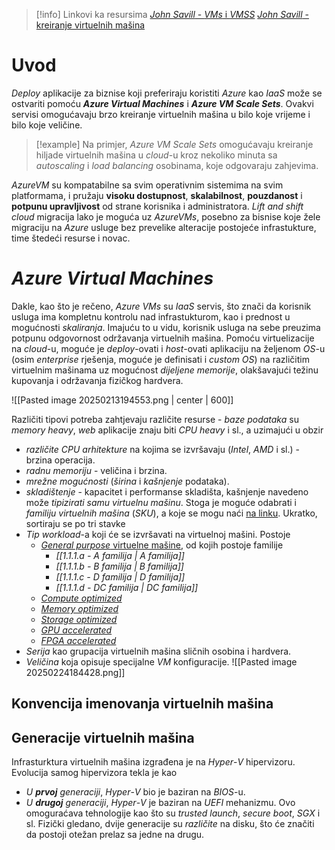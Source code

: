 > [!info] Linkovi ka resursima
[*John Savill* - *VMs* i *VMSS*](https://www.youtube.com/watch?v=_UuO52KgwGk)
[*John Savill* - kreiranje virtuelnih mašina](https://www.youtube.com/watch?v=_UuO52KgwGk)
# Uvod
*Deploy* aplikacije za biznise koji preferiraju koristiti *Azure* kao *IaaS* može se ostvariti pomoću ***Azure Virtual Machines*** i ***Azure VM Scale Sets***. Ovakvi servisi omogućavaju brzo kreiranje virtuelnih mašina u bilo koje vrijeme i bilo koje veličine.

> [!example]
Na primjer, *Azure VM Scale Sets* omogućavaju kreiranje hiljade virtuelnih mašina u *cloud*-u kroz nekoliko minuta sa *autoscaling* i *load balancing* osobinama, koje odgovaraju zahjevima.

*AzureVM* su kompatabilne sa svim operativnim sistemima na svim platformama, i pružaju **visoku dostupnost**, **skalabilnost**, **pouzdanost** i **potpunu upravljivost** od strane korisnika i administratora. *Lift and shift* *cloud* migracija lako je moguća uz *AzureVMs*, posebno za bisnise koje žele migraciju na *Azure* usluge bez prevelike alteracije postojeće infrastukture, time štedeći resurse i novac.
# *Azure Virtual Machines*
Dakle, kao što je rečeno, *Azure VMs* su *IaaS* servis, što znači da korisnik usluga ima kompletnu kontrolu nad infrastukturom, kao i prednost u mogućnosti *skaliranja*. Imajuću to u vidu, korisnik usluga na sebe preuzima potpunu odgovornost održavanja virtuelnih mašina.
Pomoću virtuelizacije na *cloud*-u, moguće je *deploy*-ovati i *host*-ovati aplikaciju na željenom *OS*-u (osim *enterprise* rješenja, moguće je definisati i *custom OS*) na različitim virtuelnim mašinama uz mogućnost *dijeljene memorije*, olakšavajući težinu kupovanja i održavanja fizičkog hardvera.

![[Pasted image 20250213194553.png | center | 600]]

Različiti tipovi potreba zahtjevaju različite resurse - *baze podataka* su *memory heavy*, *web* aplikacije znaju biti *CPU heavy* i sl., a uzimajući u obzir
- *različite* *CPU* *arhitekture* na kojima se izvršavaju (*Intel*, *AMD* i sl.) - brzina operacija.
- *radnu memoriju* - veličina i brzina.
- *mrežne mogućnosti* (*širina* i *kašnjenje* podataka).
- *skladištenje* - kapacitet i performanse skladišta, kašnjenje
navedeno može *tipizirati samu virtuelnu mašinu*. Stoga je moguće odabrati i *familiju virtuelnih mašina* (*SKU*), a koje se mogu naći [na linku](https://learn.microsoft.com/en-us/azure/virtual-machines/sizes/overview?tabs=breakdownseries%2Cgeneralsizelist%2Ccomputesizelist%2Cmemorysizelist%2Cstoragesizelist%2Cgpusizelist%2Cfpgasizelist%2Chpcsizelist). Ukratko, sortiraju se po tri stavke
- *Tip* *workload*-a koji će se izvršavati na virtuelnoj mašini. Postoje
	- [*General purpose* virtuelne mašine](https://learn.microsoft.com/en-us/azure/virtual-machines/sizes/overview?tabs=breakdownseries%2Cgeneralsizelist%2Ccomputesizelist%2Cmemorysizelist%2Cstoragesizelist%2Cgpusizelist%2Cfpgasizelist%2Chpcsizelist#general-purpose), od kojih postoje familije
		- *[[1.1.1.a - A familija | A familija]]*
		- *[[1.1.1.b - B familija | B familija]]*
		- *[[1.1.1.c - D familija | D familija]]*
		- *[[1.1.1.d - DC familija | DC familija]]*
	- [*Compute optimized*](https://learn.microsoft.com/en-us/azure/virtual-machines/sizes/overview?tabs=breakdownseries%2Cgeneralsizelist%2Ccomputesizelist%2Cmemorysizelist%2Cstoragesizelist%2Cgpusizelist%2Cfpgasizelist%2Chpcsizelist#compute-optimized)
	- [*Memory optimized*](https://learn.microsoft.com/en-us/azure/virtual-machines/sizes/overview?tabs=breakdownseries%2Cgeneralsizelist%2Ccomputesizelist%2Cmemorysizelist%2Cstoragesizelist%2Cgpusizelist%2Cfpgasizelist%2Chpcsizelist#memory-optimized)
	- [*Storage optimized*](https://learn.microsoft.com/en-us/azure/virtual-machines/sizes/overview?tabs=breakdownseries%2Cgeneralsizelist%2Ccomputesizelist%2Cmemorysizelist%2Cstoragesizelist%2Cgpusizelist%2Cfpgasizelist%2Chpcsizelist#storage-optimized)
	- [*GPU accelerated*](https://learn.microsoft.com/en-us/azure/virtual-machines/sizes/overview?tabs=breakdownseries%2Cgeneralsizelist%2Ccomputesizelist%2Cmemorysizelist%2Cstoragesizelist%2Cgpusizelist%2Cfpgasizelist%2Chpcsizelist#gpu-accelerated)
	- [*FPGA accelerated*](https://learn.microsoft.com/en-us/azure/virtual-machines/sizes/overview?tabs=breakdownseries%2Cgeneralsizelist%2Ccomputesizelist%2Cmemorysizelist%2Cstoragesizelist%2Cgpusizelist%2Cfpgasizelist%2Chpcsizelist#fpga-accelerated)
- *Serija* kao grupacija virtuelnih mašina sličnih osobina i hardvera.
- *Veličina* koja opisuje specijalne *VM* konfiguracije.
![[Pasted image 20250224184428.png]]
## Konvencija imenovanja virtuelnih mašina

## Generacije virtuelnih mašina
Infrasturktura virtuelnih mašina izgrađena je na *Hyper*-*V* hipervizoru. Evolucija samog hipervizora tekla je kao
- *U **prvoj** generaciji*, *Hyper*-*V* bio je baziran na *BIOS*-u. 
- *U **drugoj** generaciji*, *Hyper*-*V* je baziran na *UEFI* mehanizmu. Ovo omoguraćava tehnologije kao što su *trusted launch*, *secure boot*, *SGX* i sl.
Fizički gledano, dvije generacije su *različite* na disku, što će značiti da postoji otežan prelaz sa jedne na drugu. 